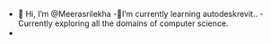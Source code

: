 - 👋 Hi, I’m @Meerasrilekha
-🌱I’m currently learning autodeskrevit..
-Currently exploring all the domains of computer science.
- 

<!---
Meerasrilekha/Meerasrilekha is a ✨ special ✨ repository because its `README.md` (this file) appears on your GitHub profile.
You can click the Preview link to take a look at your changes.
--->
